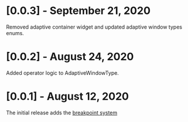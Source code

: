 # [0.0.3] - September 21, 2020

Removed adaptive container widget and updated adaptive window types enums.

# [0.0.2] - August 24, 2020

Added operator logic to AdaptiveWindowType.

# [0.0.1] - August 12, 2020

The initial release adds the [breakpoint system](https://material.io/design/layout/responsive-layout-grid.html#breakpoints)
